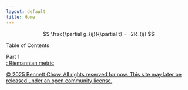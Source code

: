```yaml
---
layout: default
title: Home
---
```


$$
\frac{\partial g_{ij}}{\partial t} = -2R_{ij}
$$

Table of Contents
<p>
Part 1
<br>
<a href=""><Chapter 1>: Riemannian metric

<footer>
  <p>&copy; 2025 Bennett Chow. All rights reserved for now. 
  This site may later be released under an open community license.</p>
</footer>
